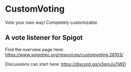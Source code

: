 # CustomVoting
Vote your own way! Completely customizable.

## A vote listener for Spigot

Find the overview page here: https://www.spigotmc.org/resources/customvoting.28103/

Discussions can start here: https://discord.gg/v3qmJu7jWD
